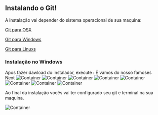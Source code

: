 ## Instalando o Git!

A instalação vai depender do sistema operacional de sua maquina:

[Git para OSX](https://git-scm.com/download/mac) 

[Git para Windows](https://gitforwindows.org/) 

[Git para Linuxs](https://git-scm.com/book/pt-br/v2/Come%C3%A7ando-Instalando-o-Git) 


### Instalação no Windows

Apos fazer dawload do instalador, execute :
E vamos do nosso famoses Next
![Container](/images/instalacao/passo1.png)
![Container](/images/instalacao/passo2.png)
![Container](/images/instalacao/passo3.png)
![Container](/images/instalacao/passo4.png)
![Container](/images/instalacao/passo5.png)
![Container](/images/instalacao/passo6.png)
![Container](/images/instalacao/passo7.png)
![Container](/images/instalacao/passo8.png)

Ao final da instalação vocês vai ter configurado seu git e terminal na sua maquina.

![Container](/images/instalacao/terminal.png)
